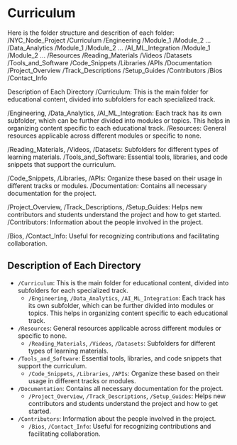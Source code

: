 # Curriculum

Here is the folder structure and descrition of each folder:
/NYC_Node_Project
    /Curriculum
        /Engineering
            /Module_1
            /Module_2
            ...
        /Data_Analytics
            /Module_1
            /Module_2
            ...
        /AI_ML_Integration
            /Module_1
            /Module_2
            ...
    /Resources
        /Reading_Materials
        /Videos
        /Datasets
    /Tools_and_Software
        /Code_Snippets
        /Libraries
        /APIs
    /Documentation
        /Project_Overview
        /Track_Descriptions
        /Setup_Guides
    /Contributors
        /Bios
        /Contact_Info

Description of Each Directory
/Curriculum: This is the main folder for educational content, divided into subfolders for each specialized track.

/Engineering, /Data_Analytics, /AI_ML_Integration: Each track has its own subfolder, which can be further divided into modules or topics. This helps in organizing content specific to each educational track.
/Resources: General resources applicable across different modules or specific to none.

/Reading_Materials, /Videos, /Datasets: Subfolders for different types of learning materials.
/Tools_and_Software: Essential tools, libraries, and code snippets that support the curriculum.

/Code_Snippets, /Libraries, /APIs: Organize these based on their usage in different tracks or modules.
/Documentation: Contains all necessary documentation for the project.

/Project_Overview, /Track_Descriptions, /Setup_Guides: Helps new contributors and students understand the project and how to get started.
/Contributors: Information about the people involved in the project.

/Bios, /Contact_Info: Useful for recognizing contributions and facilitating collaboration.


## Description of Each Directory

- `/Curriculum`: This is the main folder for educational content, divided into subfolders for each specialized track.
  - `/Engineering`, `/Data_Analytics`, `/AI_ML_Integration`: Each track has its own subfolder, which can be further divided into modules or topics. This helps in organizing content specific to each educational track.
- `/Resources`: General resources applicable across different modules or specific to none.
  - `/Reading_Materials`, `/Videos`, `/Datasets`: Subfolders for different types of learning materials.
- `/Tools_and_Software`: Essential tools, libraries, and code snippets that support the curriculum.
  - `/Code_Snippets`, `/Libraries`, `/APIs`: Organize these based on their usage in different tracks or modules.
- `/Documentation`: Contains all necessary documentation for the project.
  - `/Project_Overview`, `/Track_Descriptions`, `/Setup_Guides`: Helps new contributors and students understand the project and how to get started.
- `/Contributors`: Information about the people involved in the project.
  - `/Bios`, `/Contact_Info`: Useful for recognizing contributions and facilitating collaboration.

